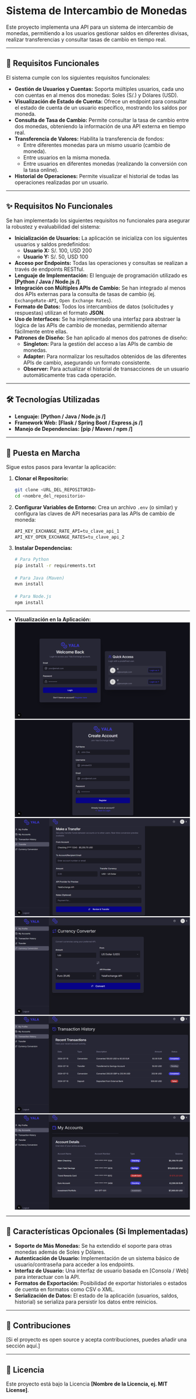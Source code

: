 # Sistema de Intercambio de Monedas

Este proyecto implementa una API para un sistema de intercambio de monedas, permitiendo a los usuarios gestionar saldos en diferentes divisas, realizar transferencias y consultar tasas de cambio en tiempo real.

---

## 🚀 Requisitos Funcionales

El sistema cumple con los siguientes requisitos funcionales:

* **Gestión de Usuarios y Cuentas:** Soporta múltiples usuarios, cada uno con cuentas en al menos dos monedas: Soles (S/.) y Dólares (USD).
* **Visualización de Estado de Cuenta:** Ofrece un endpoint para consultar el estado de cuenta de un usuario específico, mostrando los saldos por moneda.
* **Consulta de Tasa de Cambio:** Permite consultar la tasa de cambio entre dos monedas, obteniendo la información de una API externa en tiempo real.
* **Transferencia de Valores:** Habilita la transferencia de fondos:
    * Entre diferentes monedas para un mismo usuario (cambio de moneda).
    * Entre usuarios en la misma moneda.
    * Entre usuarios en diferentes monedas (realizando la conversión con la tasa online).
* **Historial de Operaciones:** Permite visualizar el historial de todas las operaciones realizadas por un usuario.

---

## ✨ Requisitos No Funcionales

Se han implementado los siguientes requisitos no funcionales para asegurar la robustez y evaluabilidad del sistema:

* **Inicialización de Usuarios:** La aplicación se inicializa con los siguientes usuarios y saldos predefinidos:
    * **Usuario X:** S/. 100, USD 200
    * **Usuario Y:** S/. 50, USD 100
* **Acceso por Endpoints:** Todas las operaciones y consultas se realizan a través de endpoints RESTful.
* **Lenguaje de Implementación:** El lenguaje de programación utilizado es **[Python / Java / Node.js /]**.
* **Integración con Múltiples APIs de Cambio:** Se han integrado al menos dos APIs externas para la consulta de tasas de cambio (ej. `ExchangeRate-API`, `Open Exchange Rates`).
* **Formato de Datos:** Todos los intercambios de datos (solicitudes y respuestas) utilizan el formato **JSON**.
* **Uso de Interfaces:** Se ha implementado una interfaz para abstraer la lógica de las APIs de cambio de monedas, permitiendo alternar fácilmente entre ellas.
* **Patrones de Diseño:** Se han aplicado al menos dos patrones de diseño:
    * **Singleton:** Para la gestión del acceso a las APIs de cambio de monedas.
    * **Adapter:** Para normalizar los resultados obtenidos de las diferentes APIs de cambio, asegurando un formato consistente.
    * **Observer:** Para actualizar el historial de transacciones de un usuario automáticamente tras cada operación.

---

## 🛠️ Tecnologías Utilizadas

* **Lenguaje:** **[Python / Java / Node.js /]**
* **Framework Web:** **[Flask / Spring Boot / Express.js /]**
* **Manejo de Dependencias:** **[pip / Maven / npm /]**

---

## 🚀 Puesta en Marcha

Sigue estos pasos para levantar la aplicación:

1.  **Clonar el Repositorio:**
    ```bash
    git clone <URL_DEL_REPOSITORIO>
    cd <nombre_del_repositorio>
    ```

2.  **Configurar Variables de Entorno:**
    Crea un archivo `.env` (o similar) y configura las claves de API necesarias para las APIs de cambio de moneda:
    ```
    API_KEY_EXCHANGE_RATE_API=tu_clave_api_1
    API_KEY_OPEN_EXCHANGE_RATES=tu_clave_api_2
    ```

3.  **Instalar Dependencias:**
    ```bash
    # Para Python
    pip install -r requirements.txt

    # Para Java (Maven)
    mvn install

    # Para Node.js
    npm install
    ```


---

* **Visualización en la Aplicación:**
   ![Uso de la aplicacion](./images/01.png)
![Uso de la aplicacion](./images/02.png)
![Uso de la aplicacion](./images/03.png)
![Uso de la aplicacion](./images/04.png)
![Uso de la aplicacion](./images/05.png)
![Uso de la aplicacion](./images/06.png)

---

## 🌟 Características Opcionales (Si Implementadas)

* **Soporte de Más Monedas:** Se ha extendido el soporte para otras monedas además de Soles y Dólares.
* **Autenticación de Usuario:** Implementación de un sistema básico de usuario/contraseña para acceder a los endpoints.
* **Interfaz de Usuario:** Una interfaz de usuario basada en [Consola / Web] para interactuar con la API.
* **Formatos de Exportación:** Posibilidad de exportar historiales o estados de cuenta en formatos como CSV o XML.
* **Serialización de Datos:** El estado de la aplicación (usuarios, saldos, historial) se serializa para persistir los datos entre reinicios.

---

## 🤝 Contribuciones

[Si el proyecto es open source y acepta contribuciones, puedes añadir una sección aquí.]

---

## 📄 Licencia

Este proyecto está bajo la Licencia **[Nombre de la Licencia, ej. MIT License]**.
